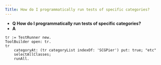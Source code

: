 ```yaml
---
Title: How do I programmatically run tests of specific categories?
---
```


- **Q How do I programmatically run tests of specific categories?**
- **A**
```| tr |
tr := TestRunner new.
ToolBuilder open: tr.
tr
	categoryAt: (tr categoryList indexOf: 'SCGPier') put: true; "etc"
	selectAllClasses;
	runAll.
```

